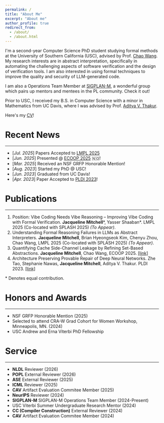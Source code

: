 ```yaml
---
permalink: /
title: "About Me"
excerpt: "About me"
author_profile: true
redirect_from: 
  - /about/
  - /about.html
---
```


I'm a second-year Computer Science PhD student studying formal methods at the University of Southern California (USC), advised by Prof. [Chao Wang](https://sites.usc.edu/chaowang/).  My research interests are in abstract interpretation, specifically in automating the challenging aspects of software verification and the design of verification tools.  I am also interested in using formal techniques to improve
the quality and security of LLM-generated code.

I am also a Operations Team Member at [SIGPLAN-M](https://www.sigplan.org/LongTermMentoring/), a wonderful group which pairs up mentors and mentees in the PL community.  Check it out!

Prior to USC, I received my B.S. in Computer Science with a minor in Mathematics from UC Davis, where I was advised by Prof. [Aditya V. Thakur](https://thakur.cs.ucdavis.edu/).

Here's my [CV](https://drive.google.com/file/d/1fZiZr_js2oZLdDaQCyerNOg9kHUoYJ_-/view?usp=sharing)!

# Recent News
----
- [*Jul. 2025*] Papers Accepted to [LMPL 2025](https://conf.researchr.org/home/icfp-splash-2025/lmpl-2025)
- [*Jun. 2025*] Presented @ [ECOOP 2025](https://2025.ecoop.org/) 🇳🇴! 
- [*Mar. 2025*] Received an NSF GRFP Honorable Mention!
- [*Aug. 2023*] Started my PhD @ USC!
- [*Jun. 2023*] Graduated from UC Davis!
- [*Apr. 2023*] Paper Accepted to [PLDI 2023](https://pldi23.sigplan.org/)!


# Publications
----
1. Position: Vibe Coding Needs Vibe Reasoning – Improving Vibe Coding with Formal Verification. **Jacqueline Mitchell**\*, Yasser Shaaban\*. LMPL 2025 (Co-located with SPLASH 2025) *(To Appear)*.
2. Understanding Formal Reasoning Failures in LLMs as Abstract Interpreters.  **Jacqueline Mitchell**, Brian Hyeongseok Kim, Chenyu Zhou, Chao Wang, LMPL 2025 (Co-located with SPLASH 2025) *(To Appear)*.
3. Quantifying Cache Side-Channel Leakage by Refining Set-Based Abstractions. **Jacqueline Mitchell**, Chao Wang, ECOOP 2025. [[link]](https://drops.dagstuhl.de/storage/00lipics/lipics-vol333-ecoop2025/LIPIcs.ECOOP.2025.22/LIPIcs.ECOOP.2025.22.pdf)
4. Architecture Preserving Provable Repair of Deep Neural Networks.  Zhe Tao, Stephanie Nawas, **Jacqueline Mitchell**, Aditya V. Thakur. PLDI 2023. [[link]](https://arxiv.org/abs/2304.03496)

\* Denotes equal contribution.

# Honors and Awards
----
- NSF GRFP Honorable Mention (2025)
- Selected to attend CRA-W Grad Cohort for Women Workshop, Minneapolis, MN. (2024)
- USC Andrew and Erna Viterbi PhD Fellowship

# Service
----
- **NLDL** Reviewer (2026)
- **POPL** External Reviewer (2026)
- **ASE** External Reviewer (2025)
- **ICML** Reviewer (2025)
- **CAV** Artifact Evaluation Commitee Member (2025)
- **NeurIPS** Reviewer (2024)
- **SIGPLAN-M** SIGPLAN-M Operations Team Member (2024-Present)
- USC Viterbi Summer Undergraduate Research Mentor (2024)
- **CC (Compiler Construction)** External Reviewer (2024)
- **CAV** Artifact Evaluation Commitee Member (2024)